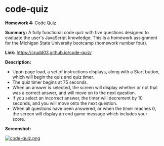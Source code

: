 # code-quiz
**Homework 4:** Code Quiz

**Summary:** A fully functional code quiz with five questions designed to evaluate the user's JavaScript knowledge. This is a homework assignment for the Michigan State University bootcamp (homework number four).

**Link:** https://crudd03.github.io/code-quiz/

**Description:**
* Upon page load, a set of instructions displays, along with a Start button, which will begin the quiz and quiz timer.
* The quiz timer begins at 75 seconds.
* When an answer is selected, the screen will display whether or not that was a correct answer, and will move on to the next question.
* If you select an incorrect answer, the timer will decrement by 10 seconds, and you will move onto the next question.
* When all questions have been answered, or when the timer reaches 0, the screen will display an end game message which includes your score.

**Screenshot:**

[![code-quiz.png](https://i.postimg.cc/bJscWy9q/code-quiz.png)](https://postimg.cc/r0XPtLHH)
